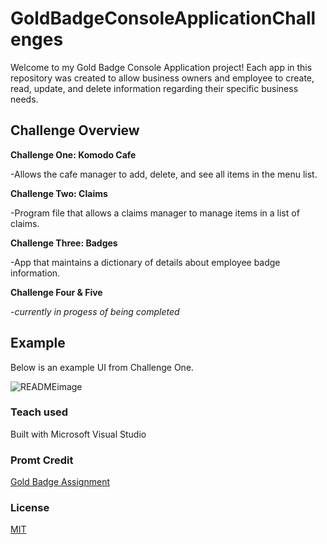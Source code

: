 # GoldBadgeConsoleApplicationChallenges
Welcome to my Gold Badge Console Application project! Each app in this repository was created to allow business owners and employee to create, read, update, and delete information regarding their specific business needs. 

## Challenge Overview
**Challenge One: Komodo Cafe**

   -Allows the cafe manager to add, delete, and see all items in the menu list.

**Challenge Two: Claims**

   -Program file that allows a claims manager to manage items in a list of claims.

**Challenge Three: Badges**

   -App that maintains a dictionary of details about employee badge information.

**Challenge Four & Five**

   -*currently in progess of being completed*

## Example
Below is an example UI from Challenge One.

![READMEimage](https://user-images.githubusercontent.com/74275900/102310622-56fc6780-3f39-11eb-83a4-503c5f5fcaa7.png)
### Teach used
Built with Microsoft Visual Studio
### Promt Credit
[Gold Badge Assignment](https://elevenfifty.instructure.com/courses/441/assignments/6867)
### License
[MIT](https://choosealicense.com/licenses/mit/)


